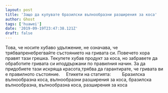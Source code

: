 ```yaml
---
layout: post
title: 'Защо да купувате бразилски вълнообразни разширения за коса'
author: Ghost
tags: ['huawei']
date: '2019-09-19T23:47:38.121Z'
draft: false
---
```


Това, че носите хубаво удължение, не означава, че трябвапренебрегвайте състоянието на гривата си. Повечето хора правят тази грешка. Текупете хубав продукт за коса, но забравете да обработите гривата си иподдържани по правилния начин. За да придобиете тази искряща красота,трябва да гарантирате, че гривата ви е правилното състояние.     Етикети на статията:         Бразилска вълнообразна коса, вълнообразни разширения за коса, бразилска вълнообразна, вълнообразна коса, разширения за коса
